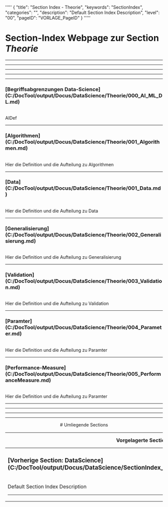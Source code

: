 '''''
{
"title": "Section Index - Theorie",
"keywords": "SectionIndex",
"categories": "",
"description": "Default Section Index Description",
"level": "00",
"pageID": "VORLAGE_PageID"
}
'''''


<h1>Section-Index Webpage zur Section <i>Theorie</i></h1>

<hr><hr><hr><hr><hr>


<h3>[Begriffsabgrenzungen Data-Science](C:/DocTool/output/Docus/DataScience/Theorie/000_AI_ML_DL.md)</h3><br>AIDef<hr>


<h3>[Algorithmen](C:/DocTool/output/Docus/DataScience/Theorie/001_Algorithmen.md)</h3><br>Hier die Definition und die Aufteilung zu Algorithmen<hr>


<h3>[Data](C:/DocTool/output/Docus/DataScience/Theorie/001_Data.md)</h3><br>Hier die Definition und die Aufteilung zu Data<hr>


<h3>[Generalisierung](C:/DocTool/output/Docus/DataScience/Theorie/002_Generalisierung.md)</h3><br>Hier die Definition und die Aufteilung zu Generalisierung<hr>


<h3>[Validation](C:/DocTool/output/Docus/DataScience/Theorie/003_Validation.md)</h3><br>Hier die Definition und die Aufteilung zu Validation<hr>


<h3>[Paramter](C:/DocTool/output/Docus/DataScience/Theorie/004_Parameter.md)</h3><br>Hier die Definition und die Aufteilung zu Paramter<hr>


<h3>[Performance-Measure](C:/DocTool/output/Docus/DataScience/Theorie/005_PerformanceMeasure.md)</h3><br>Hier die Definition und die Aufteilung zu Paramter<hr><center><hr><hr><hr> # Umliegende Sections
 </h2><br><table><thead> <tr> <th><center>Vorgelagerte Section</center></th> <th><center>Nachgelagerte Section</center></th></tr></thead><tbody><tr><td><h3>[Vorherige Section: DataScience](C:/DocTool/output/Docus/DataScience/SectionIndex_DocTooloutputDocusDataScience.html)</h3><br>Default Section Index Description<hr></td><td><h3>noch gabs keine Zuordnung<hr></td></tr></tbody></table>